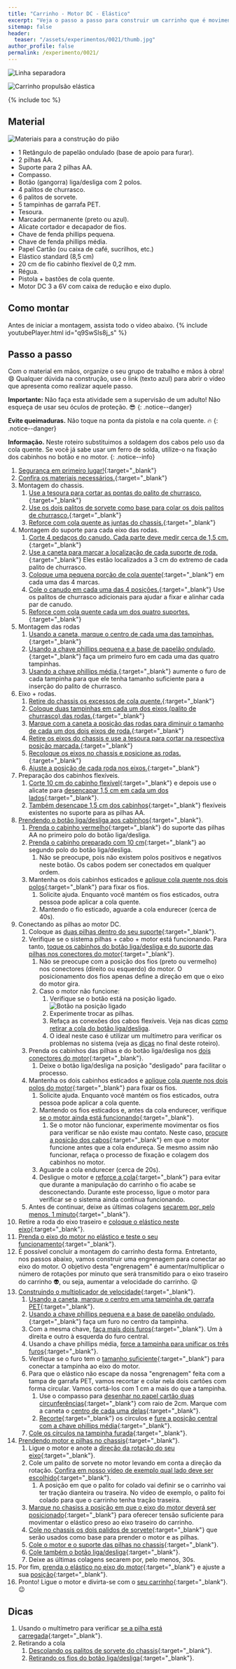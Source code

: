 ```yaml
---
title: "Carrinho - Motor DC - Elástico"
excerpt: "Veja o passo a passo para construir um carrinho que é movimentado por um motor DC e uma transmissão usando um elástico."
sitemap: false
header: 
  teaser: "/assets/experimentos/0021/thumb.jpg" 
author_profile: false
permalink: /experimento/0021/
---
```

![Linha separadora](/assets/images/line.jpg)

![Carrinho propulsão elástica](/assets/experimentos/0021/thumb.jpg)

{% include toc %}

## Material
![Materiais para a construção do pião](/assets/experimentos/0021/materiais.jpg)
* 1 Retângulo de papelão ondulado (base de apoio para furar).
* 2 pilhas AA.
* Suporte para 2 pilhas AA.
* Compasso.
* Botão (gangorra) liga/desliga com 2 polos.
* 4 palitos de churrasco.
* 6 palitos de sorvete.
* 5 tampinhas de garrafa PET.
* Tesoura.
* Marcador permanente (preto ou azul).
* Alicate cortador e decapador de fios.
* Chave de fenda phillips pequena.
* Chave de fenda phillips média.
* Papel Cartão (ou caixa de café, sucrilhos, etc.)
* Elástico standard (8,5 cm)
* 20 cm de fio cabinho flexível de 0,2 mm.
* Régua.
* Pistola + bastões de cola quente.
* Motor DC 3 a 6V com caixa de redução e eixo duplo.

## Como montar
Antes de iniciar a montagem, assista todo o vídeo abaixo.
{% include youtubePlayer.html id="q9SwSls8j_s" %}

## Passo a passo
Com o material em mãos, organize o seu grupo de trabalho e mãos à obra! :smile: Qualquer dúvida na construção, use o link (texto azul) para abrir o vídeo que apresenta como realizar aquele passo.

**Importante:** Não faça esta atividade sem a supervisão de um adulto! Não esqueça de usar  seu óculos de proteção. :sunglasses: 
{: .notice--danger}

**Evite queimaduras.** Não toque na ponta da pistola e na cola quente. :fire: 
{: .notice--danger}

**Informação.** Neste roteiro substituimos a soldagem dos cabos pelo uso da cola quente. Se você já sabe usar um ferro de solda, utilize-o na fixação dos cabinhos no botão e no motor.
{: .notice--info}

1. [Segurança em primeiro lugar!](https://youtu.be/q9SwSls8j_s){:target="_blank"}
1. [Confira os materiais necessários.](https://youtu.be/q9SwSls8j_s?t=6){:target="_blank"}
1. Montagem do chassis.
   1. [Use a tesoura para cortar as pontas do palito de churrasco.](https://youtu.be/q9SwSls8j_s?t=30){:target="_blank"}
   1. [Use os dois palitos de sorvete como base para colar os dois palitos de churrasco.](https://youtu.be/q9SwSls8j_s?t=74){:target="_blank"}
   1. [Reforce com cola quente as juntas do chassis.](https://youtu.be/q9SwSls8j_s?t=125){:target="_blank"}
1. Montagem do suporte para cada eixo das rodas.
   1. [Corte 4 pedaços do canudo. Cada parte deve medir cerca de 1,5 cm.](https://youtu.be/q9SwSls8j_s?t=147){:target="_blank"}
   1. [Use a caneta para marcar a localização de cada suporte de roda.](https://youtu.be/q9SwSls8j_s?t=188){:target="_blank"} Eles estão localizados a 3 cm do extremo de cada palito de churrasco.
   1. [Coloque uma pequena porção de cola quente](https://youtu.be/q9SwSls8j_s?t=218){:target="_blank"} em cada uma das 4 marcas.
   1. [Cole o canudo em cada uma das 4 posições.](https://youtu.be/q9SwSls8j_s?t=234){:target="_blank"} Use os palitos de churrasco adicionais para ajudar a fixar e alinhar cada par de canudo.
   1. [Reforce com cola quente cada um dos quatro suportes.](https://youtu.be/q9SwSls8j_s?t=263){:target="_blank"}
1. Montagem das rodas
   1. [Usando a caneta, marque o centro de cada uma das tampinhas.](https://youtu.be/q9SwSls8j_s?t=4m50s){:target="_blank"}
   1. [Usando a chave phillips pequena e a base de papelão ondulado,](https://youtu.be/q9SwSls8j_s?t=361){:target="_blank"} faça um primeiro furo em cada uma das quatro tampinhas.
   1. [Usando a chave phillips média,](https://youtu.be/q9SwSls8j_s?t=417){:target="_blank"} aumente o furo de cada tampinha para que ele tenha tamanho suficiente para a inserção do palito de churrasco.
1. Eixo + rodas.
   1. [Retire do chassis os excessos de cola quente.](https://youtu.be/q9SwSls8j_s?t=506){:target="_blank"}
   1. [Coloque duas tampinhas em cada um dos eixos (palito de churrasco) das rodas.](https://youtu.be/q9SwSls8j_s?t=520){:target="_blank"}
   1. [Marque com a caneta a posição das rodas para diminuir o tamanho de cada um dos dois eixos de roda.](https://youtu.be/q9SwSls8j_s?t=558){:target="_blank"}
   1. [Retire os eixos do chassis e use a tesoura para cortar na respectiva posição marcada.](https://youtu.be/q9SwSls8j_s?t=565){:target="_blank"}
   1. [Recoloque os eixos no chassis e posicione as rodas.](https://youtu.be/q9SwSls8j_s?t=612){:target="_blank"}
   1. [Ajuste a posição de cada roda nos eixos.](https://youtu.be/q9SwSls8j_s?t=632){:target="_blank"}
1. Preparação dos cabinhos flexíveis.
   1. [Corte 10 cm do cabinho flexível](https://youtu.be/q9SwSls8j_s?t=10m45s){:target="_blank"} e depois use o alicate para [desencapar 1,5 cm em cada um dos lados](https://youtu.be/q9SwSls8j_s?t=11m25s){:target="_blank"}.
   1. [Também desencape 1,5 cm dos cabinhos](https://youtu.be/q9SwSls8j_s?t=12m54s){:target="_blank"} flexíveis existentes no suporte para as pilhas AA. 
1. [Prendendo o botão liga/desliga aos cabinhos](https://youtu.be/q9SwSls8j_s?t=13m29s){:target="_blank"}.
   1. [Prenda o cabinho vermelho](https://youtu.be/q9SwSls8j_s?t=13m41s){:target="_blank"} do suporte das pilhas AA no primeiro polo do botão liga/desliga.
   1. [Prenda o cabinho preparado com 10 cm](https://youtu.be/q9SwSls8j_s?t=14m3s){:target="_blank"} ao segundo polo do botão liga/desliga.
      1. Não se preocupe, pois não existem polos positivos e negativos neste botão. Os cabos podem ser conectados em qualquer ordem.
   1. Mantenha os dois cabinhos esticados e [aplique cola quente nos dois polos](https://youtu.be/q9SwSls8j_s?t=14m25s){:target="_blank"} para fixar os fios.
      1. Solicite ajuda. Enquanto você mantém os fios esticados, outra pessoa pode aplicar a cola quente.
      1. Mantendo o fio esticado, aguarde a cola endurecer (cerca de 40s).       
1. Conectando as pilhas ao motor DC.
   1. Coloque as [duas pilhas dentro do seu suporte](https://youtu.be/q9SwSls8j_s?t=15m36s){:target="_blank"}. 
   1. Verifique se o sistema pilhas + cabo + motor está funcionando. Para tanto, [toque os cabinhos do botão liga/desliga e do suporte das pilhas nos conectores do motor](https://youtu.be/q9SwSls8j_s?t=15m45s){:target="_blank"}.
      1. Não se preocupe com a posição dos fios (preto ou vermelho) nos conectores (direito ou esquerdo) do motor. O posicionamento dos fios apenas define a direção em que o eixo do motor gira. 
      1. Caso o motor não funcione:
         1. Verifique se o botão está na posição ligado.![Botão na posição ligado](/assets/experimentos/0020/botao_ligado.jpg)
         1. Experimente trocar as pilhas.
         1. Refaça as conexões dos cabos flexíveis. Veja nas dicas [como retirar a cola do botão liga/desliga](#dica-descolar-fio).
         1. O ideal neste caso é utilizar um multímetro para verificar os problemas no sistema (veja as [dicas](#dica-multimetro) no final deste roteiro). 
   1. Prenda os cabinhos das pilhas e do botão liga/desliga nos [dois conectores do motor](https://youtu.be/q9SwSls8j_s?t=16m06s){:target="_blank"}.
      1. Deixe o botão liga/desliga na posição "desligado" para facilitar o processo.
   1. Mantenha os dois cabinhos esticados e [aplique cola quente nos dois polos do motor](https://youtu.be/q9SwSls8j_s?t=17m25s){:target="_blank"} para fixar os fios.
      1. Solicite ajuda. Enquanto você mantém os fios esticados, outra pessoa pode aplicar a cola quente.
      1. Mantendo os fios esticados e, antes da cola endurecer, verifique [se o motor ainda está funcionando](https://youtu.be/q9SwSls8j_s?t=17m51s){:target="_blank"}.
         1. Se o motor não funcionar, experimente movimentar os fios para verificar se não existe mau contato. Neste caso, [procure a posição dos cabos](https://youtu.be/q9SwSls8j_s?t=18m07s){:target="_blank"} em que o motor funcione antes que a cola endureça. Se mesmo assim não funcionar, refaça o processo de fixação e colagem dos cabinhos no motor.
      1. Aguarde a cola endurecer (cerca de 20s).
      1. Desligue o motor e [reforce a cola](https://youtu.be/q9SwSls8j_s?t=18m26s){:target="_blank"} para evitar que durante a manipulação do carrinho o fio acabe se desconectando. Durante este processo, ligue o motor para verificar se o sistema ainda continua funcionando.
   1. Antes de continuar, deixe as últimas colagens [secarem por, pelo menos, 1 minuto](https://youtu.be/q9SwSls8j_s?t=18m57s){:target="_blank"}.
1. Retire a roda do eixo traseiro e [coloque o elástico neste eixo](https://youtu.be/q9SwSls8j_s?t=21m13s){:target="_blank"}.
1. [Prenda o eixo do motor no elástico e teste o seu funcionamento](https://youtu.be/q9SwSls8j_s?t=21m46s){:target="_blank"}.
1. É possível concluir a montagem do carrinho desta forma. Entretanto, nos passos abaixo, vamos construir uma engrenagem para conectar ao eixo do motor. O objetivo desta "engrenagem" é aumentar/multiplicar o número de rotações por minuto que será transmitido para o eixo traseiro do carrinho :alien:, ou seja, aumentar a velocidade do carrinho. :stuck_out_tongue_winking_eye:  
1. [Construindo o multiplicador de velocidade](https://youtu.be/q9SwSls8j_s?t=22m16s){:target="_blank"}.
   1. [Usando a caneta, marque o centro em uma tampinha de garrafa PET](https://youtu.be/q9SwSls8j_s?t=22m25s){:target="_blank"}. 
   1. [Usando a chave phillips pequena e a base de papelão ondulado,](https://youtu.be/q9SwSls8j_s?t=22m45s){:target="_blank"} faça um furo no centro da tampinha.
   1. Com a mesma chave, [faça mais dois furos](https://youtu.be/q9SwSls8j_s?t=22m54s){:target="_blank"}. Um à direita e outro à esquerda do furo central.
   1. Usando a chave phillips média, [force a tampinha para unificar os três furos](https://youtu.be/q9SwSls8j_s?t=23m11s){:target="_blank"}. 
   1. Verifique se o furo tem o [tamanho suficiente](https://youtu.be/q9SwSls8j_s?t=24m19s){:target="_blank"} para conectar a tampinha ao eixo do motor.
   1. Para que o elástico não escape da nossa "engrenagem" feita com a tampa de garrafa PET, vamos recortar e colar nela dois cartões com forma circular. Vamos cortá-los com 1 cm a mais do que a tampinha.
      1. Use o compasso para [desenhar no papel cartão duas circunferências](https://youtu.be/q9SwSls8j_s?t=24m37s){:target="_blank"} com raio de 2cm. Marque com a caneta o [centro de cada uma delas](https://youtu.be/q9SwSls8j_s?t=25m40s){:target="_blank"}.
      1. [Recorte](https://youtu.be/q9SwSls8j_s?t=25m77s){:target="_blank"} os circulos e [fure a posição central com a chave phillips média](https://youtu.be/q9SwSls8j_s?t=26m23s){:target="_blank"}.
   1. [Cole os círculos na tampinha furada](https://youtu.be/q9SwSls8j_s?t=26m43s){:target="_blank"}.
1. [Prendendo motor e pilhas no chassis](https://youtu.be/q9SwSls8j_s?t=28m1s){:target="_blank"}.
   1. Ligue o motor e anote a [direção da rotação do seu eixo](https://youtu.be/q9SwSls8j_s?t=28m54s){:target="_blank"}.
   1. Cole um palito de sorvete no motor levando em conta a direção da rotação. [Confira em nosso vídeo de exemplo qual lado deve ser escolhido](https://youtu.be/q9SwSls8j_s?t=29m23s){:target="_blank"}.
      1. A posição em que o palito for colado vai definir se o carrinho vai ter tração dianteira ou traseira. No vídeo de exemplo, o palito foi colado para que o carrinho tenha tração traseira.
   1. [Marque no chasiss a posição em que o eixo do motor deverá ser posicionado](https://youtu.be/q9SwSls8j_s?t=28m1s){:target="_blank"} para oferecer tensão suficiente para movimentar o elástico preso ao eixo traseiro do carrinho.
   1. [Cole no chassis os dois palidos de sorvete](https://youtu.be/q9SwSls8j_s?t=29m56s){:target="_blank"} que serão usados como base para prender o motor e as pilhas.
   1. [Cole o motor e o suporte das pilhas no chassis](https://youtu.be/q9SwSls8j_s?t=31m17s){:target="_blank"}.
   1. [Cole também o botão liga/desliga](https://youtu.be/q9SwSls8j_s?t=32m22s){:target="_blank"}.
   1. Deixe as últimas colagens secarem por, pelo menos, 30s. 
1. Por fim, [prenda o elástico no eixo do motor](https://youtu.be/q9SwSls8j_s?t=33m07s){:target="_blank"} e ajuste a sua [posição](https://youtu.be/q9SwSls8j_s?t=33m27s){:target="_blank"}.  
1. Pronto! Ligue o motor e divirta-se com o [seu carrinho](https://youtu.be/q9SwSls8j_s?t=33m43s){:target="_blank"}. :wink:

## Dicas
1. <a name="dica-multimetro"></a>Usando o multímetro para verificar [se a pilha está carregada](https://youtu.be/LdMeAHbWW98){:target="_blank"}.
1. <a name="dica-descolar"></a>Retirando a cola
   1. <a name="dica-descolar-palito"></a>[Descolando os palitos de sorvete do chassis](https://youtu.be/SYIKIaskzvQ){:target="_blank"}.
   1. <a name="dica-descolar-fio"></a>[Retirando os fios do botão liga/desliga](https://youtu.be/SYIKIaskzvQ?t=2m31s){:target="_blank"}.
